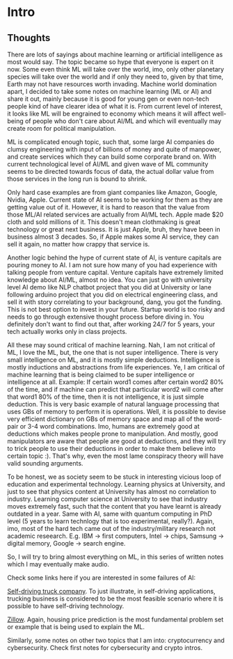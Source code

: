 # Intro

## Thoughts

There are lots of sayings about machine learning or artificial intelligence as most would say. The topic became so hype that everyone is expert on it now. Some even think ML will take over the world, imo, only other planetary species will take over the world and if only they need to, given by that time, Earth may not have resources worth invading. Machine world domination apart, I decided to take some notes on machine learning (ML or AI) and share it out, mainly because it is good for young gen or even non-tech people kind of have clearer idea of what it is. From current level of interest, it looks like ML will be engrained to economy which means it will affect well-being of people who don't care about AI/ML and which will eventually may create room for political manipulation.    

ML is complicated enough topic, such that, some large AI companies do clumsy engineering with input of billions of money and quite of manpower, and create services which they can build some corporate brand on. With current technological level of AI/ML and given wave of ML community seems to be directed towards focus of data, the actual dollar value from those services in the long run is bound to shrink.  

Only hard case examples are from giant companies like Amazon, Google, Nvidia, Apple. Current state of AI seems to be working for them as they are getting value out of it. However, it is hard to reason that the value from those ML/AI related services are actually from AI/ML tech. Apple made $20 cloth and sold millions of it. This doesn't mean clothmaking is great technology or great next business. It is just Apple, bruh, they have been in business almost 3 decades. So, if Apple makes some AI service, they can sell it again, no matter how crappy that service is. 

Another logic behind the hype of current state of AI, is venture capitals are pouring money to AI. I am not sure how many of you had experience with talking people from venture capital. Venture capitals have extremely limited knowledge about AI/ML, almost no idea. You can just go with university level AI demo like NLP chatbot project that you did at University or lane following arduino project that you did on electrical engineering class, and sell it with story correlating to your background, dang, you got the funding. This is not best option to invest in your future. Startup world is too risky and needs to go through extensive thought process before diving in. You definitely don't want to find out that, after working 24/7 for 5 years, your tech actually works only in class projects. 

All these may sound critical of machine learning. Nah, I am not critical of ML, I love the ML, but, the one that is not super intelligence. There is very small intelligence on ML, and it is mostly simple deductions. Intelligence is mostly inductions and abstractions from life experiences. Ye, I am critical of machine learning that is being claimed to be super intelligence or intelligence at all. Example: If certain word1 comes after certain word2 80% of the time, and if machine can predict that particular word2 will come after that word1 80% of the time, then it is not intelligence, it is just simple deduction. This is very basic example of natural language processing that uses GBs of memory to perform it is operations. Well, it is possible to devise very efficient dictionary on GBs of memory space and map all of the word-pair or 3-4 word combinations. Imo, humans are extremely good at deductions which makes people prone to manipulation. And mostly, good manipulators are aware that people are good at deductions, and they will try to trick people to use their deductions in order to make them believe into certain topic :). That's why, even the most lame conspiracy theory will have valid sounding arguments.   

To be honest, we as society seem to be stuck in interesting vicious loop of education and experimental technology. Learning physics at University, and just to see that physics content at University has almost no correlation to industry. Learning computer science at University to see that industry moves extremely fast, such that the content that you have learnt is already outdated in a year. Same with AI, same with quantum computing in PhD level (5 years to learn technlogy that is too experimental, really?). Again, imo, most of the hard tech came out of the industry/military research not academic reseearch. E.g. IBM -> first computers, Intel -> chips, Samsung -> digital memory, Google -> search engine. 

So, I will try to bring almost everything on ML, in this series of written notes which I may eventually make audio.  

Check some links here if you are interested in some failures of AI:

[Self-driving truck company](https://www.economist.com/technology-quarterly/2020/06/11/driverless-cars-show-the-limits-of-todays-ai). To just illustrate, in self-driving applications, trucking business is considered to be the most feasible scenario where it is possible to have self-driving technology.  

[Zillow](https://www.geekwire.com/2021/ibuying-algorithms-failed-zillow-says-business-worlds-love-affair-ai/). Again, housing price prediction is the most fundamental problem set or example that is being used to explain the ML. 

Similarly, some notes on other two topics that I am into: cryptocurrency and cybersecurity. Check first notes for cybersecurity and crypto intros.

